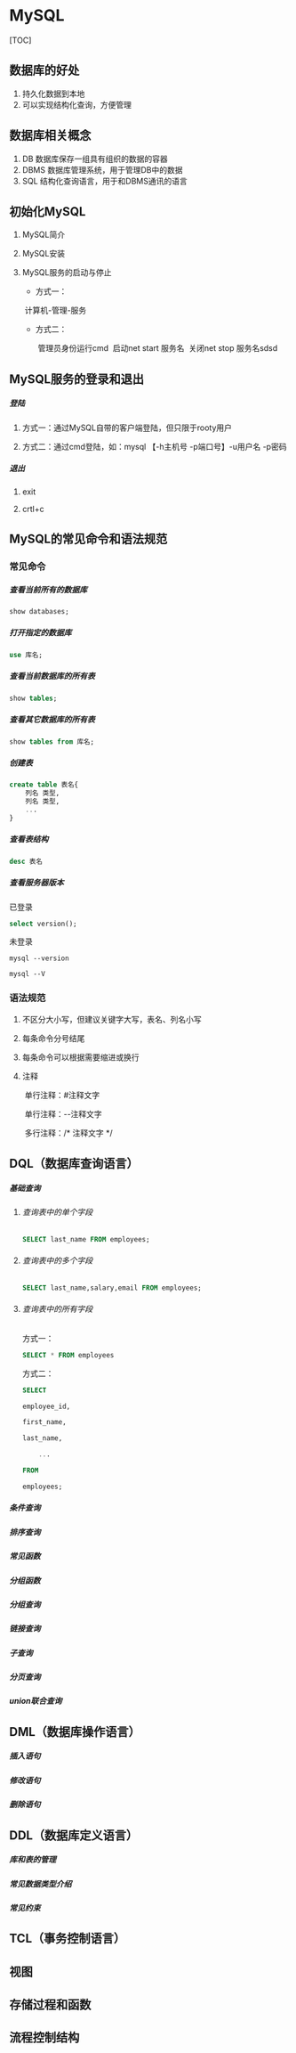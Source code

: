 # MySQL

[TOC]

## 数据库的好处

1. 持久化数据到本地
2. 可以实现结构化查询，方便管理

## 数据库相关概念

1. DB	数据库保存一组具有组织的数据的容器
2. DBMS	数据库管理系统，用于管理DB中的数据
3. SQL	结构化查询语言，用于和DBMS通讯的语言

## 初始化MySQL

1. MySQL简介

2. MySQL安装

3. MySQL服务的启动与停止

    - 方式一：

    ​	计算机-管理-服务

    - 方式二：

        ​	管理员身份运行cmd
        ​	启动net start 服务名
        ​	关闭net stop 服务名sdsd

## MySQL服务的登录和退出

##### 登陆

1. 方式一：通过MySQL自带的客户端登陆，但只限于rooty用户

2. 方式二：通过cmd登陆，如：mysql 【-h主机号 -p端口号】-u用户名 -p密码


##### 退出

 1. exit

 2. crtl+c

## MySQL的常见命令和语法规范

### 常见命令

##### 查看当前所有的数据库

```sql
show databases;
```

##### 打开指定的数据库

```sql
use 库名;
```

##### 查看当前数据库的所有表

```sql
show tables;
```

##### 查看其它数据库的所有表

```sql
show tables from 库名;
```

##### 创建表

```sql
create table 表名{
	列名 类型,
	列名 类型,
	...
}
```

##### 查看表结构

```sql
desc 表名
```

##### 查看服务器版本

已登录

```sql
select version();
```


未登录
```
mysql --version

mysql --V
```

### 语法规范

1. 不区分大小写，但建议关键字大写，表名、列名小写

2. 每条命令分号结尾

3. 每条命令可以根据需要缩进或换行

4. 注释

    ​	单行注释：#注释文字

    ​	单行注释：--注释文字

    ​	多行注释：/* 注释文字 */

## DQL（数据库查询语言）

##### 基础查询

1.  ###### 查询表中的单个字段

    ```sql
    SELECT last_name FROM employees;
    ```

2.  ###### 查询表中的多个字段

    ```sql
    SELECT last_name,salary,email FROM employees;
    ```

3.  ###### 查询表中的所有字段

    方式一：

    ```sql
    SELECT * FROM employees
    ```

    方式二：

    ```sql
    SELECT 
    
    employee_id,
    
    first_name,
    
    last_name,
    
    	...
    
    FROM
    
    employees;
    ```

##### 条件查询

##### 排序查询

##### 常见函数

##### 分组函数

##### 分组查询

##### 链接查询

##### 子查询

##### 分页查询

##### union联合查询


## DML（数据库操作语言）

##### 插入语句

##### 修改语句

##### 删除语句


## DDL（数据库定义语言）

##### 库和表的管理

##### 常见数据类型介绍

##### 常见约束


## TCL（事务控制语言）

## 视图

## 存储过程和函数

## 流程控制结构

